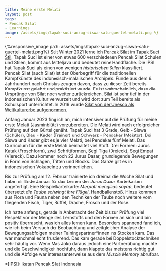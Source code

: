 ```yaml
---
title: Meine erste Melati
layout: post
tags:
- Pencak Silat
- Learnings
image: /assets/imgs/tapak-suci-anzug-siswa-satu-guertel-melati.png %}
---
```

{%responsive_image path: assets/imgs/tapak-suci-anzug-siswa-satu-guertel-melati.png%}
Seit Winter 2021 lerne ich [Pencak Silat](
https://www.tapak-suci.de/was-ist-pencak-silat/) 
im [Tapak Suci Stil](
https://www.tapak-suci.de/der-stil-tapak-suci/der-stil-tapak-suci/). 
Tapak Suci ist einer von etwas 600 verschiedenen Pencak Silat
Schulen und Stilen,
kommt aus Mitteljava und bedeutet reine Handfläche. 
Die IPSI hat Tapak Suci als einen von wenigen *historischen Stilen* klassifiert.  
Pencak Silat (auch Silat) ist der Oberbegriff für die traditionellen Kampfkünste 
des indonesisch-malaiischen Archipels.
Funde aus dem 6. Jahrhundert nach Christus zeugen davon, 
dass zu dieser Zeit bereits Kampfkunst gelehrt und praktiziert wurde.
Es ist wahrscheinlich, dass die Ursprünge von Silat noch weiter zurückreichen.
Silat ist sehr tief in der indonesischen Kultur verwurzelt
und wird dort zum Teil bereits als Schulsport unterrichtet.
In 2019 wurde [Silat von der Unesco als Weltkulturerbe aufgenommen](
https://ich.unesco.org/en/RL/silat-01504).<!--break-->

Anfang Januar 2023 fing ich an, 
mich intensiver auf die Prüfung für meine erste Melati (Jasminblüte) vorzubereiten.
Die Melati wird nach erfolgreicher Prüfung auf den Gürtel genäht.
Tapak Suci hat 3 Grade, Gelb - Siswa (Schüler), Blau - Kader (Trainer) 
und Schwarz - Pendekar (Meister). 
Bei Siswa und Kader gibt es je vier Melati, bei Pendekar fünf Melati. 
Das Curriculum für die erste Melati beinhaltet viel Stoff. 
Drei Formen: Jurus Katak (Froschform),
zwei Schrittformen, Segi Tiga (Dreieck), Segi Empat (Viereck). 
Dazu kommen noch 22 Jurus Dasar, grundlegende Bewegungen
in Form von Schlägen, Tritten und Blocks.
Das Ganze gilt es in indonesischen Vokabeln zu verinnerlichen.

Bis zur Prüfung am 12. Februar trainierte ich dreimal die Woche Silat 
und habe mir Ende Januar für das Lernen der *Jurus Dasar* Karteikarten angefertigt.
Eine Beispielkarteikarte: *Merpati mengibas sayap*, 
bedeutet übersetzt *die Taube schwingt ihre Flügel*, Handballenstoß.
Hinzu kommen aus Flora und Fauna neben den Techniken der Taube 
noch weitere vom fliegenden Fisch, Tiger, Büffel, Drache, Frosch und der Rose. 

Ich hatte anfangs, gerade in Anbetracht der Zeit bis zur Prüfung
viel Respekt vor der Menge des Lernstoffs und den Formen an sich
und bin positiv überrascht, was ich alles lernen kann.
Besonders spannend fand ich, 
wie ich beim Versuch der Beobachtung und zeitgleicher Analyse der Bewegungsabfolgen
meiner Tainingspartner\*innen ins Stocken kam.
Das war manchmal echt frustierend. 
Das kam gerade bei Doppelstocktechniken sehr häufig vor.
Wenn Mas Joko daraus jedoch eine Partnerübung machte und die Geschwindigkeit
hochfuhr, dann klappte das meistens richtig gut 
und die Abfolge war interessanterweise aus dem *Muscle Memory* abrufbar.

*[IPSI]: Ikatan Pencak Silat Indonesia
